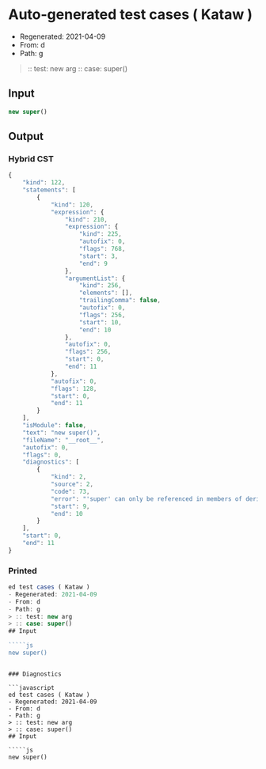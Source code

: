 # Auto-generated test cases ( Kataw )
- Regenerated: 2021-04-09
- From: d
- Path: g
> :: test: new arg
> :: case: super()
## Input

`````js
new super()
`````

## Output

### Hybrid CST

```javascript
{
    "kind": 122,
    "statements": [
        {
            "kind": 120,
            "expression": {
                "kind": 210,
                "expression": {
                    "kind": 225,
                    "autofix": 0,
                    "flags": 768,
                    "start": 3,
                    "end": 9
                },
                "argumentList": {
                    "kind": 256,
                    "elements": [],
                    "trailingComma": false,
                    "autofix": 0,
                    "flags": 256,
                    "start": 10,
                    "end": 10
                },
                "autofix": 0,
                "flags": 256,
                "start": 0,
                "end": 11
            },
            "autofix": 0,
            "flags": 128,
            "start": 0,
            "end": 11
        }
    ],
    "isModule": false,
    "text": "new super()",
    "fileName": "__root__",
    "autofix": 0,
    "flags": 0,
    "diagnostics": [
        {
            "kind": 2,
            "source": 2,
            "code": 73,
            "error": "'super' can only be referenced in members of derived classes or object literal expressions",
            "start": 9,
            "end": 10
        }
    ],
    "start": 0,
    "end": 11
}
```

### Printed

```javascript
ed test cases ( Kataw )
- Regenerated: 2021-04-09
- From: d
- Path: g
> :: test: new arg
> :: case: super()
## Input

`````js
new super()
`````
```

### Diagnostics

```javascript
ed test cases ( Kataw )
- Regenerated: 2021-04-09
- From: d
- Path: g
> :: test: new arg
> :: case: super()
## Input

`````js
new super()
`````
```

